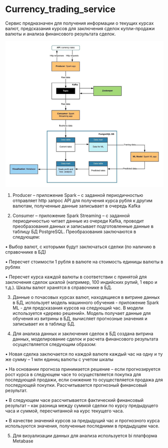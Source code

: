 # Currency_trading_service

Сервис предназначен для получения информации о текущих курсах валют, предсказания курсов для заключения сделок купли-продажи валюты и анализа финансового результата сделок.

![](https://github.com/gribkov-s/Currency_trading_service/blob/master/images/schema.jpeg)

1.	Producer – приложение Spark – с заданной периодичностью отправляет http запрос API для получения курса рубля к другим валютам, полученные данные записывает в очередь Kafka

2.	Consumer – приложение Spark Streaming – с заданной периодичностью читает данные из очереди Kafka, проводит преобразования данных и записывает подготовленные данные 
в таблицу БД PostgreSQL. Преобразования заключаются в следующем:

  •	Выбор валют, с которыми будут заключаться сделки (по наличию в справочнике в БД)
  
  •	Пересчет стоимости 1 рубля в валюте на стоимость единицы валюты в рублях
  
  •	Пересчет курса каждой валюты в соответствии с принятой для заключения сделок шкалой (например, 100 индийских рупий, 1 евро и т.д.). Шкалы валют хранятся в справочнике в БД.

3.	Данные о  почасовых курсах валют, находящиеся в витрине данных в БД, использует модель машинного обучения  - приложение Spark ML - для предсказания курсов на следующий час. 
В модели используется «дерево решений». Модель получает данные для обучения из витрины в БД, вычисляет прогнозные значения и записывает их в таблицу БД.

4.	Для анализа данных и заключения сделок в БД создана витрина данных, моделирование сделок и расчета финансового результата осуществляется следующим образом:

  •	Новая сделка заключается по каждой валюте каждый час на одну и ту же сумму – 1 млн единиц валюты с учетом шкалы
  
  •	На основании прогноза принимается решение – если прогнозируется рост курса в следующем часе то осуществляется покупка для последующей продажи, если снижение то осуществляется     продажа для последующей покупки. Рассчитывается прогнозный финансовый результат.
  
  •	В следующем часе рассчитывается фактический финансовый результат – как  разница между суммой сделки по курсу предыдущего часа и суммой, пересчитанной на курс текущего часа.
  
  •	В качестве значений курсов за предыдущий час и прогнозного курса используются значения, полученные последними в предыдущем часе.

5.	Для визуализации данных для анализа используется bi платформа Metabase
